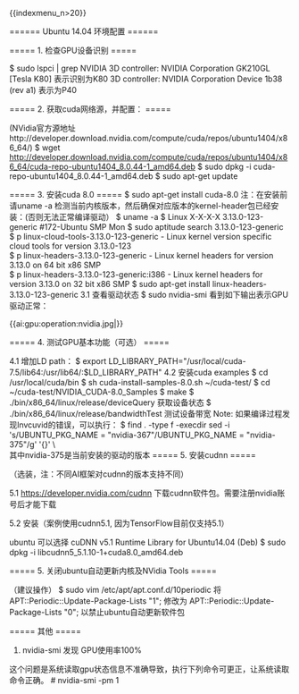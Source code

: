 {{indexmenu_n>20}}

====== Ubuntu 14.04 环境配置 ======

===== 1. 检查GPU设备识别 =====

  $ sudo lspci | grep NVIDIA
  3D controller: NVIDIA Corporation GK210GL [Tesla K80] 表示识别为K80
  3D controller: NVIDIA Corporation Device 1b38 (rev a1) 表示为P40

===== 2. 获取cuda网络源，并配置： =====

(NVidia官方源地址http://developer.download.nvidia.com/compute/cuda/repos/ubuntu1404/x86_64/)
  $ wget http://developer.download.nvidia.com/compute/cuda/repos/ubuntu1404/x86_64/cuda-repo-ubuntu1404_8.0.44-1_amd64.deb
  $ sudo dpkg -i cuda-repo-ubuntu1404_8.0.44-1_amd64.deb
  $ sudo apt-get update

===== 3. 安装cuda 8.0 =====
  $ sudo apt-get install cuda-8.0
  注：在安装前请uname -a  检测当前内核版本，然后确保对应版本的kernel-header包已经安装：(否则无法正常编译驱动）
  $ uname -a
  $ Linux X-X-X-X 3.13.0-123-generic #172-Ubuntu SMP Mon
  $ sudo aptitude search 3.13.0-123-generic
  $ p   linux-cloud-tools-3.13.0-123-generic   - Linux kernel version specific cloud tools for version 3.13.0-123                      
  $ p   linux-headers-3.13.0-123-generic      - Linux kernel headers for version 3.13.0 on 64 bit x86 SMP                             
  $ p   linux-headers-3.13.0-123-generic:i386   - Linux kernel headers for version 3.13.0 on 32 bit x86 SMP
  $ sudo apt-get install  linux-headers-3.13.0-123-generic 
3.1 查看驱动状态
  $ sudo nvidia-smi
看到如下输出表示GPU驱动正常：

{{ai:gpu:operation:nvidia.jpg|}}

===== 4. 测试GPU基本功能（可选） =====

4.1 增加LD path：
  $ export LD_LIBRARY_PATH="/usr/local/cuda-7.5/lib64:/usr/lib64/:$LD_LIBRARY_PATH"
4.2 安装cuda examples
  $ cd /usr/local/cuda/bin
  $ sh cuda-install-samples-8.0.sh ~/cuda-test/
  $ cd ~/cuda-test/NVIDIA_CUDA-8.0_Samples
  $ make
  $ ./bin/x86_64/linux/release/deviceQuery 获取设备状态
  $ ./bin/x86_64/linux/release/bandwidthTest 测试设备带宽
  Note: 如果编译过程发现lnvcuvid的错误，可以执行：
  $ find . -type f -execdir sed -i 's/UBUNTU_PKG_NAME = "nvidia-367"/UBUNTU_PKG_NAME = "nvidia-375"/g' '{}' \    
  其中nvidia-375是当前安装的驱动的版本
===== 5. 安装cudnn =====

（选装，注：不同AI框架对cudnn的版本支持不同）

5.1 https://developer.nvidia.com/cudnn 下载cudnn软件包。需要注册nvidia账号后才能下载

5.2 安装（案例使用cudnn5.1, 因为TensorFlow目前仅支持5.1）

ubuntu 可以选择 cuDNN v5.1 Runtime Library for Ubuntu14.04 (Deb)
  $ sudo dpkg -i libcudnn5_5.1.10-1+cuda8.0_amd64.deb

===== 5. 关闭ubuntu自动更新内核及NVidia Tools =====

（建议操作）
    $ sudo vim /etc/apt/apt.conf.d/10periodic
将 APT::Periodic::Update-Package-Lists "1"; 修改为 APT::Periodic::Update-Package-Lists "0";
以禁止ubuntu自动更新软件包

===== 其他 =====

1. nvidia-smi 发现 GPU使用率100%

这个问题是系统读取gpu状态信息不准确导致，执行下列命令可更正，让系统读取命令正确。
    # nvidia-smi -pm 1